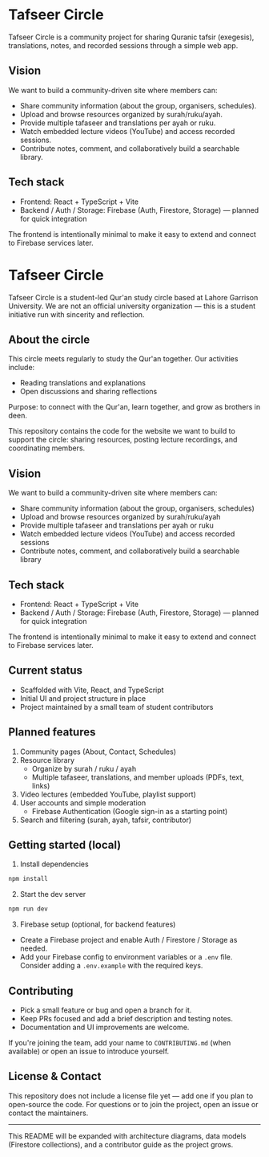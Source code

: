 # Tafseer Circle

Tafseer Circle is a community project for sharing Quranic tafsir (exegesis), translations, notes, and recorded sessions through a simple web app.
## Vision

We want to build a community-driven site where members can:

- Share community information (about the group, organisers, schedules).
- Upload and browse resources organized by surah/ruku/ayah.
- Provide multiple tafaseer and translations per ayah or ruku.
- Watch embedded lecture videos (YouTube) and access recorded sessions.
- Contribute notes, comment, and collaboratively build a searchable library.

## Tech stack

- Frontend: React + TypeScript + Vite
- Backend / Auth / Storage: Firebase (Auth, Firestore, Storage) — planned for quick integration

The frontend is intentionally minimal to make it easy to extend and connect to Firebase services later.
# Tafseer Circle

Tafseer Circle is a student-led Qur'an study circle based at Lahore Garrison University. We are not an official university organization — this is a student initiative run with sincerity and reflection.

## About the circle

This circle meets regularly to study the Qur'an together. Our activities include:

- Reading translations and explanations
- Open discussions and sharing reflections

Purpose: to connect with the Qur'an, learn together, and grow as brothers in deen.

This repository contains the code for the website we want to build to support the circle: sharing resources, posting lecture recordings, and coordinating members.

## Vision

We want to build a community-driven site where members can:

- Share community information (about the group, organisers, schedules)
- Upload and browse resources organized by surah/ruku/ayah
- Provide multiple tafaseer and translations per ayah or ruku
- Watch embedded lecture videos (YouTube) and access recorded sessions
- Contribute notes, comment, and collaboratively build a searchable library

## Tech stack

- Frontend: React + TypeScript + Vite
- Backend / Auth / Storage: Firebase (Auth, Firestore, Storage) — planned for quick integration

The frontend is intentionally minimal to make it easy to extend and connect to Firebase services later.

## Current status

- Scaffolded with Vite, React, and TypeScript
- Initial UI and project structure in place
- Project maintained by a small team of student contributors

## Planned features

1. Community pages (About, Contact, Schedules)
2. Resource library
   - Organize by surah / ruku / ayah
   - Multiple tafaseer, translations, and member uploads (PDFs, text, links)
3. Video lectures (embedded YouTube, playlist support)
4. User accounts and simple moderation
   - Firebase Authentication (Google sign-in as a starting point)
5. Search and filtering (surah, ayah, tafsir, contributor)

## Getting started (local)

1. Install dependencies

```bash
npm install
```

2. Start the dev server

```bash
npm run dev
```

3. Firebase setup (optional, for backend features)

- Create a Firebase project and enable Auth / Firestore / Storage as needed.
- Add your Firebase config to environment variables or a `.env` file. Consider adding a `.env.example` with the required keys.

## Contributing

- Pick a small feature or bug and open a branch for it.
- Keep PRs focused and add a brief description and testing notes.
- Documentation and UI improvements are welcome.

If you're joining the team, add your name to `CONTRIBUTING.md` (when available) or open an issue to introduce yourself.

## License & Contact

This repository does not include a license file yet — add one if you plan to open-source the code. For questions or to join the project, open an issue or contact the maintainers.

---

This README will be expanded with architecture diagrams, data models (Firestore collections), and a contributor guide as the project grows.
